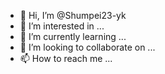 - 👋 Hi, I’m @Shumpei23-yk
- 👀 I’m interested in ...
- 🌱 I’m currently learning ...
- 💞️ I’m looking to collaborate on ...
- 📫 How to reach me ...

<!---
Shumpei23-yk/Shumpei23-yk is a ✨ special ✨ repository because its `README.md` (this file) appears on your GitHub profile.
You can click the Preview link to take a look at your changes.
--->
